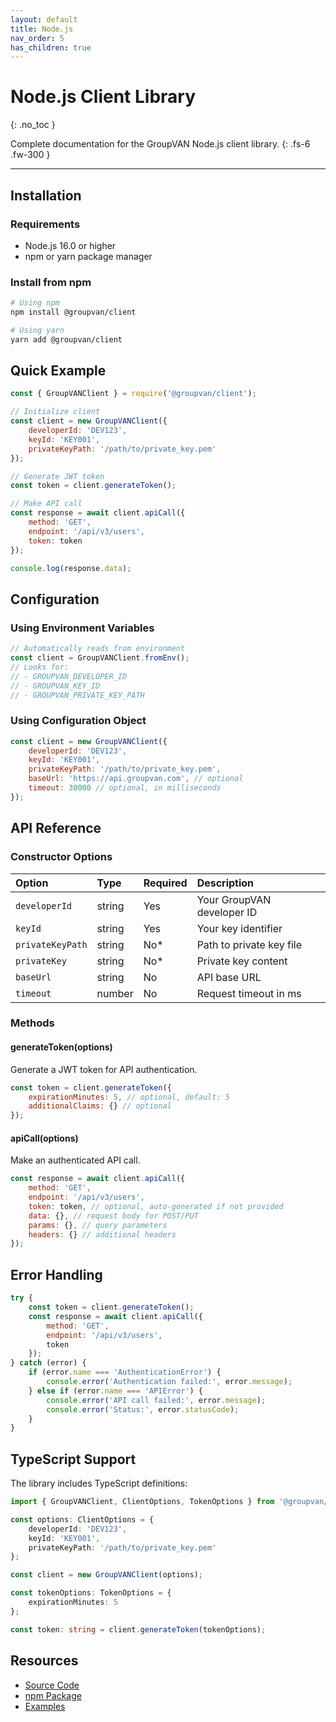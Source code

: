 ```yaml
---
layout: default
title: Node.js
nav_order: 5
has_children: true
---
```


# Node.js Client Library
{: .no_toc }

Complete documentation for the GroupVAN Node.js client library.
{: .fs-6 .fw-300 }

---

## Installation

### Requirements
- Node.js 16.0 or higher
- npm or yarn package manager

### Install from npm

```bash
# Using npm
npm install @groupvan/client

# Using yarn
yarn add @groupvan/client
```

## Quick Example

```javascript
const { GroupVANClient } = require('@groupvan/client');

// Initialize client
const client = new GroupVANClient({
    developerId: 'DEV123',
    keyId: 'KEY001',
    privateKeyPath: '/path/to/private_key.pem'
});

// Generate JWT token
const token = client.generateToken();

// Make API call
const response = await client.apiCall({
    method: 'GET',
    endpoint: '/api/v3/users',
    token: token
});

console.log(response.data);
```

## Configuration

### Using Environment Variables

```javascript
// Automatically reads from environment
const client = GroupVANClient.fromEnv();
// Looks for:
// - GROUPVAN_DEVELOPER_ID
// - GROUPVAN_KEY_ID
// - GROUPVAN_PRIVATE_KEY_PATH
```

### Using Configuration Object

```javascript
const client = new GroupVANClient({
    developerId: 'DEV123',
    keyId: 'KEY001',
    privateKeyPath: '/path/to/private_key.pem',
    baseUrl: 'https://api.groupvan.com', // optional
    timeout: 30000 // optional, in milliseconds
});
```

## API Reference

### Constructor Options

| Option | Type | Required | Description |
|:-------|:-----|:---------|:------------|
| `developerId` | string | Yes | Your GroupVAN developer ID |
| `keyId` | string | Yes | Your key identifier |
| `privateKeyPath` | string | No* | Path to private key file |
| `privateKey` | string | No* | Private key content |
| `baseUrl` | string | No | API base URL |
| `timeout` | number | No | Request timeout in ms |

### Methods

#### generateToken(options)
Generate a JWT token for API authentication.

```javascript
const token = client.generateToken({
    expirationMinutes: 5, // optional, default: 5
    additionalClaims: {} // optional
});
```

#### apiCall(options)
Make an authenticated API call.

```javascript
const response = await client.apiCall({
    method: 'GET',
    endpoint: '/api/v3/users',
    token: token, // optional, auto-generated if not provided
    data: {}, // request body for POST/PUT
    params: {}, // query parameters
    headers: {} // additional headers
});
```

## Error Handling

```javascript
try {
    const token = client.generateToken();
    const response = await client.apiCall({
        method: 'GET',
        endpoint: '/api/v3/users',
        token
    });
} catch (error) {
    if (error.name === 'AuthenticationError') {
        console.error('Authentication failed:', error.message);
    } else if (error.name === 'APIError') {
        console.error('API call failed:', error.message);
        console.error('Status:', error.statusCode);
    }
}
```

## TypeScript Support

The library includes TypeScript definitions:

```typescript
import { GroupVANClient, ClientOptions, TokenOptions } from '@groupvan/client';

const options: ClientOptions = {
    developerId: 'DEV123',
    keyId: 'KEY001',
    privateKeyPath: '/path/to/private_key.pem'
};

const client = new GroupVANClient(options);

const tokenOptions: TokenOptions = {
    expirationMinutes: 5
};

const token: string = client.generateToken(tokenOptions);
```

## Resources

- [Source Code](https://github.com/federatedops/groupvan-api-client/tree/main/clients/nodejs)
- [npm Package](https://www.npmjs.com/package/@groupvan/client)
- [Examples](https://github.com/federatedops/groupvan-api-client/tree/main/examples/nodejs)